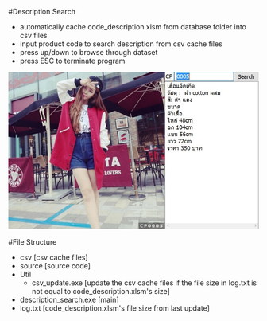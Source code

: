 #Description Search
- automatically cache code_description.xlsm from database folder into csv files
- input product code to search description from csv cache files
- press up/down to browse through dataset
- press ESC to terminate program

![](/git_pic/description_search.jpg)

#File Structure
- csv [csv cache files]
- source [source code]
- Util
  - csv_update.exe [update the csv cache files if the file size in log.txt is not equal to code_description.xlsm's size]
- description_search.exe [main]
- log.txt [code_description.xlsm's file size from last update]